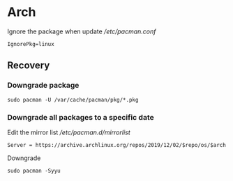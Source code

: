 # Arch
Ignore the package when update
_/etc/pacman.conf_
```
IgnorePkg=linux
```

## Recovery
### Downgrade package
```
sudo pacman -U /var/cache/pacman/pkg/*.pkg
```

### Downgrade all packages to a specific date
Edit the mirror list
_/etc/pacman.d/mirrorlist_
```
Server = https://archive.archlinux.org/repos/2019/12/02/$repo/os/$arch
```

Downgrade
```
sudo pacman -Syyu
```
